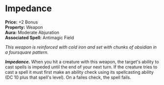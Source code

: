 # Impedance

**Price:** +2 Bonus  
**Property:** Weapon  
**Aura:** Moderate Abjuration  
**Associated Spell:** Antimagic Field  

*This weapon is reinforced with cold iron and set with chunks of obsidian in a foursquare pattern.*

***Impedance.*** When you hit a creature with this weapon, the target's ability to cast spells is impeded until the end of your next turn. If the creature tries to cast a spell it must first make an ability check using its spellcasting ability (DC 10 plus that spell's level). On a failes check, the spell fails.